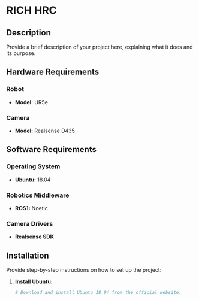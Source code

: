 # RICH HRC

## Description
Provide a brief description of your project here, explaining what it does and its purpose.

## Hardware Requirements

### Robot
- **Model:** UR5e

### Camera
- **Model:** Realsense D435

## Software Requirements

### Operating System
- **Ubuntu:** 18.04

### Robotics Middleware
- **ROS1:** Noetic

### Camera Drivers
- **Realsense SDK**

## Installation
Provide step-by-step instructions on how to set up the project:

1. **Install Ubuntu:**
   ```bash
   # Download and install Ubuntu 18.04 from the official website.
